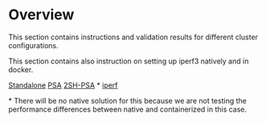 # Overview

This section contains instructions and validation results for different cluster configurations.

This section contains also instruction on setting up iperf3 natively and in docker.

[Standalone](https://github.com/Asim-A/scaling-wiz/tree/master/cluster-configs/standalone)
[PSA](https://github.com/Asim-A/scaling-wiz/tree/master/cluster-configs/PSA)
[2SH-PSA](https://githubcom/Asim-A/scaling-wiz/tree/master/cluster-configs/2sh-psa) \*
[iperf](https://githubcom/Asim-A/scaling-wiz/tree/master/cluster-configs/iperf)

\* There will be no native solution for this because we are not testing the performance differences between native and containerized in this case.
